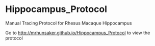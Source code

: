 Hippocampus_Protocol
====================

Manual Tracing Protocol for Rhesus Macaque Hippocampus

Go to http://mrhunsaker.github.io/Hippocampus_Protocol to view the protocol
